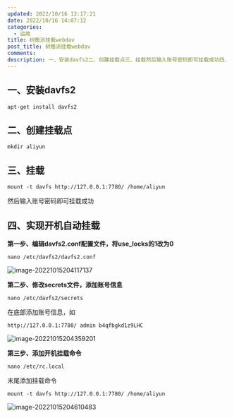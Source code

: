 ```yaml
---
updated: 2022/10/16 13:17:21
date: 2022/10/16 14:07:12
categories: 
  - 运维
title: 树莓派挂载webdav
post_title: 树莓派挂载webdav
comments: 
description: 一、安装davfs2二、创建挂载点三、挂载然后输入账号密码即可挂载成功四、实现开机自动挂载第一步、编辑davfs2.conf配置文件，将use_locks的1改为0第二步、修改secrets文件，添加账号信息在底部添加账号信息，如第三步、添加开机挂载命令末尾添加挂载命令
---
```


## 一、安装davfs2

```
apt-get install davfs2
```

## 二、创建挂载点

```
mkdir aliyun
```

## 三、挂载

```
mount -t davfs http://127.0.0.1:7780/ /home/aliyun
```

然后输入账号密码即可挂载成功

## 四、实现开机自动挂载

**第一步、编辑davfs2.conf配置文件，将use_locks的1改为0**

```
nano /etc/davfs2/davfs2.conf
```

![image-20221015204117137](https://static.jiabanmoyu.com/notes/image-20221015204117137.png)

**第二步、修改secrets文件，添加账号信息**

```
nano /etc/davfs2/secrets
```

在底部添加账号信息，如

```
http://127.0.0.1:7780/ admin b4qfbgkd1z9LHC
```

![image-20221015204359201](https://static.jiabanmoyu.com/notes/image-20221015204359201.png)

**第三步、添加开机挂载命令**

```
nano /etc/rc.local
```

末尾添加挂载命令

```
mount -t davfs http://127.0.0.1:7780/ /home/aliyun
```

![image-20221015204610483](https://static.jiabanmoyu.com/notes/image-20221015204610483.png)


